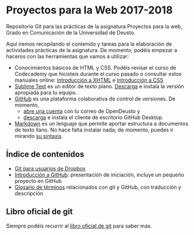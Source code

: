 # Proyectos para la Web 2017-2018

Repositorio Git para las prácticas de la asignatura Proyectos para la web, Grado en Comunicación de la Universidad de Deusto.

Aquí iremos recopilando el contenido y tareas para la elaboración de actividades prácticas de la asignatura. De momento, podéis empezar a haceros con las herramientas que vamos a utilizar:

- Conocimientos básicos de HTML y CSS. Podéis revisar el curso de Codecademy que hicisteis durante el curso pasado o consultar estos manuales online: [Introducción a XHTML](http://librosweb.es/libro/xhtml/) e [Introducción a CSS](http://librosweb.es/libro/css/)
- [Sublime Text](https://www.sublimetext.com/) es un editor de texto plano. [Descarga](https://www.sublimetext.com/3) e instala la versión apropiada para tu equipo.
- [GitHub](https://github.com/) es una plataforma colaborativa de control de versiones. De momento,
    - [abre una cuenta](https://github.com/join?source=header-home) con tu correo de OpenDeusto y
    - [descarga](https://desktop.github.com/) e instala el cliente de escritorio GitHub Desktop.
- [Markdown](https://markdown.es/) es un lenguaje que permite aportar estructura a documentos de texto llano. No hace falta instalar nada; de momento, puedes ir mirando [su sintaxis](markdown.md).

## Índice de contenidos

- [Git para usuarios de Dropbox](intro-to-github/git-para-usuarios-dropbox.md)
- [Introducción a GitHub](http://mrn.bz/pweb-intro-github): presentación de iniciación, incluye un pequeño proyecto en GitHub
- [Glosario de términos](intro-to-github/glosario.md) relacionados con git y GitHub, con traducción y descripción

## Libro oficial de git

Siempre podéis recurrir al [libro oficial de git](https://git-scm.com/book/es/v2) para saber más.
